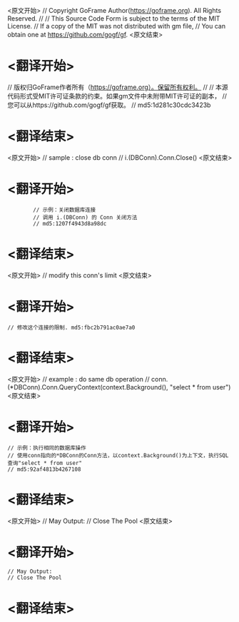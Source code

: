 
<原文开始>
// Copyright GoFrame Author(https://goframe.org). All Rights Reserved.
//
// This Source Code Form is subject to the terms of the MIT License.
// If a copy of the MIT was not distributed with gm file,
// You can obtain one at https://github.com/gogf/gf.
<原文结束>

# <翻译开始>
// 版权归GoFrame作者所有（https://goframe.org）。保留所有权利。
//
// 本源代码形式受MIT许可证条款的约束。如果gm文件中未附带MIT许可证的副本，
// 您可以从https://github.com/gogf/gf获取。
// md5:1d281c30cdc3423b
# <翻译结束>


<原文开始>
			// sample : close db conn
			// i.(DBConn).Conn.Close()
<原文结束>

# <翻译开始>
			// 示例：关闭数据库连接
			// 调用 i.(DBConn) 的 Conn 关闭方法
			// md5:1207f4943d8a98dc
# <翻译结束>


<原文开始>
// modify this conn's limit
<原文结束>

# <翻译开始>
	// 修改这个连接的限制. md5:fbc2b791ac0ae7a0
# <翻译结束>


<原文开始>
	// example : do same db operation
	// conn.(*DBConn).Conn.QueryContext(context.Background(), "select * from user")
<原文结束>

# <翻译开始>
	// 示例：执行相同的数据库操作
	// 使用conn指向的*DBConn的Conn方法，以context.Background()为上下文，执行SQL查询"select * from user"
	// md5:92af4813b4267108
# <翻译结束>


<原文开始>
	// May Output:
	// Close The Pool
<原文结束>

# <翻译开始>
	// May Output:
	// Close The Pool
# <翻译结束>

